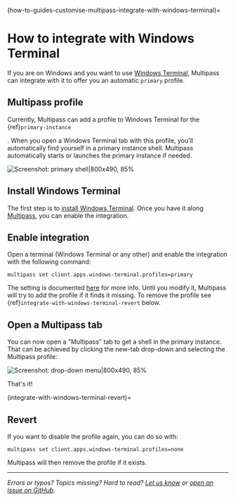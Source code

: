 (how-to-guides-customise-multipass-integrate-with-windows-terminal)=
# How to integrate with Windows Terminal

If you are on Windows and you want to use [Windows Terminal](https://aka.ms/terminal), Multipass can integrate with it to offer you an automatic `primary` profile. 

## Multipass profile

Currently, Multipass can add a profile to Windows Terminal for the {ref}`primary-instance`
<!-- [Primary instance]( /t/28469#primary-instance) -->. When you open a Windows Terminal tab with this profile, you'll automatically find yourself in a primary instance shell. Multipass automatically starts or launches the primary instance if needed.

![Screenshot: primary shell|800x490, 85%](https://assets.ubuntu.com/v1/f875c1d3-multipass-windows-terminal-1.png)
<!-- upload://zrYHMyoT4r9Xvz8DtFLH96uPfBu.png -->

## Install Windows Terminal

The first step is to [install Windows Terminal](https://github.com/microsoft/terminal#installing-and-running-windows-terminal). Once you have it along [Multipass](https://canonical.com/multipass/docs/installing-on-windows), you can enable the integration.

## Enable integration

Open a terminal (Windows Terminal or any other) and enable the integration with the following command:

```
multipass set client.apps.windows-terminal.profiles=primary
```

The setting is documented [here](/reference/settings/client-apps-windows-terminal-profiles) for more info. Until you modify it, Multipass will try to add the profile if it finds it missing. To remove the profile see {ref}`integrate-with-windows-terminal-revert` below.

## Open a Multipass tab

You can now open a "Multipass" tab to get a shell in the primary instance. That can be achieved by clicking the new-tab drop-down and selecting the Multipass profile:

![Screenshot: drop-down menu|800x490, 85%](https://assets.ubuntu.com/v1/d14d32d6-multipass-windows-terminal-2.jpeg)
<!-- upload://tRzbGEZmSLvoM09kVgbG23BxU00.jpeg -->

That's it!

(integrate-with-windows-terminal-revert)=
## Revert

If you want to disable the profile again, you can do so with:

```
multipass set client.apps.windows-terminal.profiles=none
```

Multipass will then remove the profile if it exists.

---

*Errors or typos? Topics missing? Hard to read? <a href="https://docs.google.com/forms/d/e/1FAIpQLSd0XZDU9sbOCiljceh3rO_rkp6vazy2ZsIWgx4gsvl_Sec4Ig/viewform?usp=pp_url&entry.317501128=https://canonical.com/multipass/docs/windows-terminal-integration" target="_blank">Let us know</a> or <a href="https://github.com/canonical/multipass/issues/new/choose" target="_blank">open an issue on GitHub</a>.*

